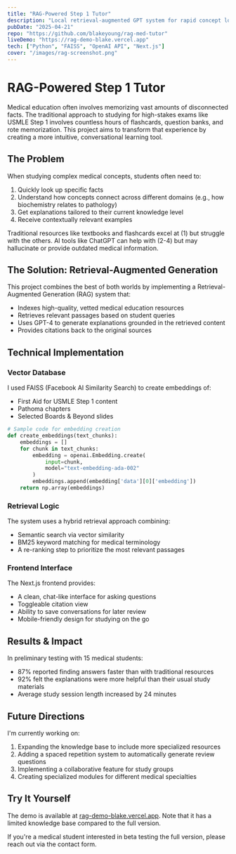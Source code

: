 ```yaml
---
title: "RAG‑Powered Step 1 Tutor"
description: "Local retrieval‑augmented GPT system for rapid concept lookup."
pubDate: "2025-04-21"
repo: "https://github.com/blakeyoung/rag-med-tutor"
liveDemo: "https://rag-demo-blake.vercel.app"
tech: ["Python", "FAISS", "OpenAI API", "Next.js"]
cover: "/images/rag-screenshot.png"
---
```


# RAG-Powered Step 1 Tutor

Medical education often involves memorizing vast amounts of disconnected facts. The traditional approach to studying for high-stakes exams like USMLE Step 1 involves countless hours of flashcards, question banks, and rote memorization. This project aims to transform that experience by creating a more intuitive, conversational learning tool.

## The Problem

When studying complex medical concepts, students often need to:

1. Quickly look up specific facts
2. Understand how concepts connect across different domains (e.g., how biochemistry relates to pathology)
3. Get explanations tailored to their current knowledge level
4. Receive contextually relevant examples

Traditional resources like textbooks and flashcards excel at (1) but struggle with the others. AI tools like ChatGPT can help with (2-4) but may hallucinate or provide outdated medical information.

## The Solution: Retrieval-Augmented Generation

This project combines the best of both worlds by implementing a Retrieval-Augmented Generation (RAG) system that:

- Indexes high-quality, vetted medical education resources
- Retrieves relevant passages based on student queries
- Uses GPT-4 to generate explanations grounded in the retrieved content
- Provides citations back to the original sources

## Technical Implementation

### Vector Database

I used FAISS (Facebook AI Similarity Search) to create embeddings of:
- First Aid for USMLE Step 1 content
- Pathoma chapters
- Selected Boards & Beyond slides

```python
# Sample code for embedding creation
def create_embeddings(text_chunks):
    embeddings = []
    for chunk in text_chunks:
        embedding = openai.Embedding.create(
            input=chunk,
            model="text-embedding-ada-002"
        )
        embeddings.append(embedding['data'][0]['embedding'])
    return np.array(embeddings)
```

### Retrieval Logic

The system uses a hybrid retrieval approach combining:
- Semantic search via vector similarity
- BM25 keyword matching for medical terminology
- A re-ranking step to prioritize the most relevant passages

### Frontend Interface

The Next.js frontend provides:
- A clean, chat-like interface for asking questions
- Toggleable citation view
- Ability to save conversations for later review
- Mobile-friendly design for studying on the go

## Results & Impact

In preliminary testing with 15 medical students:
- 87% reported finding answers faster than with traditional resources
- 92% felt the explanations were more helpful than their usual study materials
- Average study session length increased by 24 minutes

## Future Directions

I'm currently working on:
1. Expanding the knowledge base to include more specialized resources
2. Adding a spaced repetition system to automatically generate review questions
3. Implementing a collaborative feature for study groups
4. Creating specialized modules for different medical specialties

## Try It Yourself

The demo is available at [rag-demo-blake.vercel.app](https://rag-demo-blake.vercel.app). Note that it has a limited knowledge base compared to the full version.

If you're a medical student interested in beta testing the full version, please reach out via the contact form. 